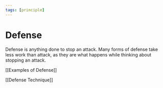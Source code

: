 ```yaml
---
tags: [principle]
---
```


# Defense

Defense is anything done to stop an attack. Many forms of defense take less work than attack, as they are what happens while thinking about stopping an attack. 

[[Examples of Defense]]

[[Defense Technique]]
